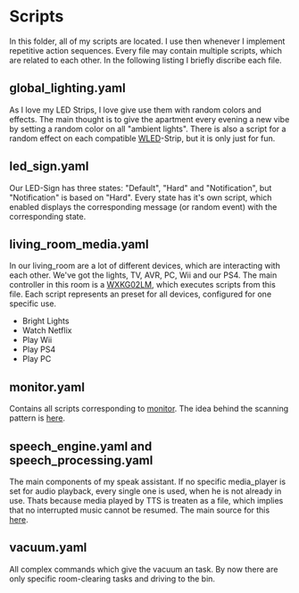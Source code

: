 # Scripts #

In this folder, all of my scripts are located. I use then whenever I implement repetitive action sequences. Every file may contain multiple scripts, which are related to each other. In the following listing I briefly discribe each file.

## global_lighting.yaml ##

As I love my LED Strips, I love give use them with random colors and effects. The main thought is to give the apartment every evening a new vibe by setting a random color on all "ambient lights". There is also a script for a random effect on each compatible [WLED](https://github.com/Aircoookie/WLED)-Strip, but it is only just for fun.

## led_sign.yaml ##

Our LED-Sign has three states: "Default", "Hard" and "Notification", but "Notification" is based on "Hard". Every state has it's own script, which enabled displays the corresponding message (or random event) with the corresponding state.

## living_room_media.yaml ##

In our living_room are a lot of different devices, which are interacting with each other. We've got the lights, TV, AVR, PC, Wii and our PS4. The main controller in this room is a [WXKG02LM](https://de.aliexpress.com/item/32877238808.html?spm=a2g0o.productlist.0.0.2dc2610ao1Eubk&algo_pvid=5b3e3fd7-8bba-4599-a858-d2bba7fc7b57&algo_expid=5b3e3fd7-8bba-4599-a858-d2bba7fc7b57-2&btsid=0b0a182b16053946613325014e01f2&ws_ab_test=searchweb0_0,searchweb201602_,searchweb201603_), which executes scripts from this file. Each script represents an preset for all devices, configured for one specific use.

- Bright Lights
- Watch Netflix
- Play Wii
- Play PS4
- Play PC

## monitor.yaml ##

Contains all scripts corresponding to [monitor](https://github.com/andrewjfreyer/monitor). The idea behind the scanning pattern is [here](https://github.com/DubhAd/Home-AssistantConfig/tree/live/scripts).

## speech_engine.yaml and speech_processing.yaml ##

The main components of my speak assistant. If no specific media_player is set for audio playback, every single one is used, when he is not already in use. Thats because media played by TTS is treaten as a file, which implies that no interrupted music cannot be resumed. The main source for this [here](https://github.com/CCOSTAN/Home-AssistantConfig).

## vacuum.yaml ##

All complex commands which give the vacuum an task. By now there are only specific room-clearing tasks and driving to the bin.